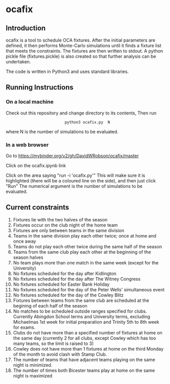 # ocafix

## Introduction

ocafix is a tool to schedule OCA fixtures.  After the initial parameters are defined, it then performs
Monte-Carlo simulations until it finds a fixture list that meets the constraints.  The fixtures are
then written to stdout.  A python pickle file (fixtures.pickle) is also created so that further analysis
can be undertaken.

The code is written in Python3 and uses standard libraries.

## Running Instructions

### On a local machine

Check out this repository and change directory to its contents,  Then run

                              python3 ocafix.py  N
                              
where N is the number of simulations to be evaluated.

### In a web browser

Go to https://mybinder.org/v2/gh/DavidWRobson/ocafix/master

Click on the ocafix.ipynb link

Click on the area saying "run -i 'ocafix.py'"  This will make sure it is highlighted (there will be a coloured line on the side), and then just click "Run"  The numerical argument is the number of simulations to be evaluated.

## Current constraints

1. Fixtures lie with the two halves of the season
2. Fixtures occur on the club night of the home team
3. Fixtures are only between teams in the same division
4. Teams in the same division play each other twice; once at home and once away
5. Teams do not play each other twice during the same half of the season
6. Teams from the same club play each other at the beginning of the season halves
7. No team plays more than one match in the same week (except for the University)
8. No fixtures scheduled for the day after Kidlington
9. No fixtures scheduled for the day after The Witney Congress
9. No fixtures scheduled for Easter Bank Holiday
10. No fixtures scheduled for the day of the Peter Wells' simultaneous event
11. No fixtures scheduled for the day of the Cowley Blitz
12. Fixtures between teams from the same club are scheduled at the begining of each half of the season
13. No matches to be scheduled outside ranges specified for clubs. Currently Abingdon School terms and University terms, excluding Michaelmas 1st week for initial preparation and Trinity 5th to 8th week for exams.
14. Clubs do not have more than a specified number of fixtures at home on the same day (currently 2 for all clubs, except Cowley which has too many teams, so the limit is raised to 3)
15. Cowley does not have more than 1 fixtures at home on the third Monday of the month to avoid clash with Stamp Club.
16. The number of teams that have adjacent teams playing on the same night is minimized.
17. The number of times both Bicester teams play at home on the same night is maximized
